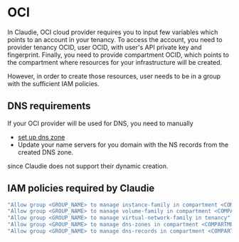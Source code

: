 # OCI

In Claudie, OCI cloud provider requires you to input few variables which points to an account in your tenancy. To access the account, you need to provider tenancy OCID, user OCID, with user's API private key and fingerprint. Finally, you need to provide compartment OCID, which points to the compartment where resources for your infrastructure will be created.

However, in order to create those resources, user needs to be in a group with the sufficient IAM policies.

## DNS requirements

If your OCI provider will be used for DNS, you need to manually

- [set up dns zone](https://docs.oracle.com/en-us/iaas/Content/DNS/Concepts/gettingstarted.htm)
- Update your name servers for you domain with the NS records from the created DNS zone.

since Claudie does not support their dynamic creation.

## IAM policies required by Claudie

```tf
"Allow group <GROUP_NAME> to manage instance-family in compartment <COMPARTMENT_NAME>"
"Allow group <GROUP_NAME> to manage volume-family in compartment <COMPARTMENT_NAME>"
"Allow group <GROUP_NAME> to manage virtual-network-family in tenancy"
"Allow group <GROUP_NAME> to manage dns-zones in compartment <COMPARTMENT_NAME>",
"Allow group <GROUP_NAME> to manage dns-records in compartment <COMPARTMENT_NAME>",
```
